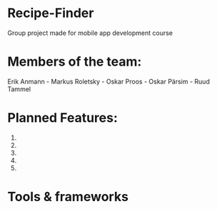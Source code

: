 # Recipe-Finder
Group project made for mobile app development course

# Members of the team:
Erik Anmann - 
Markus Roletsky -
Oskar Proos -
Oskar Pärsim - 
Ruud Tammel

# Planned Features:
1) 
2)
3)
4)
5)

# Tools & frameworks
